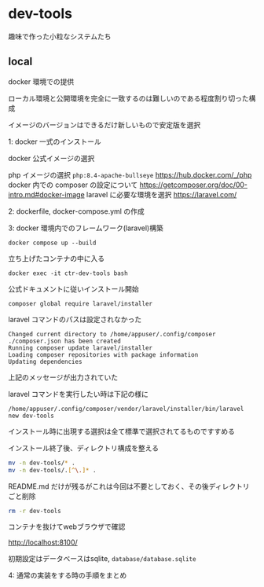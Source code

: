 # dev-tools

趣味で作った小粒なシステムたち

## local

docker 環境での提供

ローカル環境と公開環境を完全に一致するのは難しいのである程度割り切った構成

イメージのバージョンはできるだけ新しいもので安定版を選択

1: docker 一式のインストール

docker 公式イメージの選択

php イメージの選択 `php:8.4-apache-bullseye`
<https://hub.docker.com/_/php>
docker 内での composer の設定について
<https://getcomposer.org/doc/00-intro.md#docker-image>
laravel に必要な環境を選択
<https://laravel.com/>

2: dockerfile, docker-compose.yml の作成

3: docker 環境内でのフレームワーク(laravel)構築

`docker compose up --build`

立ち上げたコンテナの中に入る

`docker exec -it ctr-dev-tools bash`

公式ドキュメントに従いインストール開始

`composer global require laravel/installer`

laravel コマンドのパスは設定されなかった

```text
Changed current directory to /home/appuser/.config/composer
./composer.json has been created
Running composer update laravel/installer
Loading composer repositories with package information
Updating dependencies
```

上記のメッセージが出力されていた

laravel コマンドを実行したい時は下記の様に

`/home/appuser/.config/composer/vendor/laravel/installer/bin/laravel new dev-tools`

インストール時に出現する選択は全て標準で選択されてるものですすめる

インストール終了後、ディレクトリ構成を整える

```bash
mv -n dev-tools/* .
mv -n dev-tools/.[^\.]* .
```

README.md だけが残るがこれは今回は不要としておく、その後ディレクトリごと削除

```bash
rm -r dev-tools
```

コンテナを抜けてwebブラウザで確認

<http://localhost:8100/>

初期設定はデータベースはsqlite, `database/database.sqlite`

4: 通常の実装をする時の手順をまとめ
